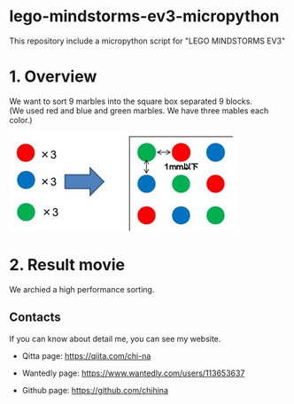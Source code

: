 # lego-mindstorms-ev3-micropython
This repository include a micropython script for "LEGO MINDSTORMS EV3"

# 1. Overview
We want to sort 9 marbles into the square box separated 9 blocks.  
(We used red and blue and green marbles. We have three mables each color.)

![Top page](https://github.com/chihina/lego-mindstorms-ev3-micropython/blob/master/images/marbles.jpg)

# 2. Result movie
We archied a high performance sorting.  

## Contacts
If you can know about detail me, you can see my website.

- Qitta page: https://qiita.com/chi-na  

- Wantedly page: https://www.wantedly.com/users/113653637  

- Github page: https://github.com/chihina
